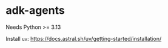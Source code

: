 # adk-agents

Needs Python >= 3.13

Install `uv`: https://docs.astral.sh/uv/getting-started/installation/

